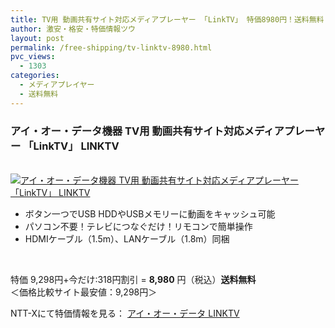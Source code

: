 ```yaml
---
title: TV用 動画共有サイト対応メディアプレーヤー 「LinkTV」 特価8980円！送料無料！
author: 激安・格安・特価情報ツウ
layout: post
permalink: /free-shipping/tv-linktv-8980.html
pvc_views:
  - 1303
categories:
  - メディアプレイヤー
  - 送料無料
---
```

### アイ・オー・データ機器 TV用 動画共有サイト対応メディアプレーヤー 「LinkTV」 LINKTV

<div class="img-bg2 img_L">
  <a href="http://px.a8.net/svt/ejp?a8mat=ZYP6S+8IMA3E+S1Q+BWGDT&#038;a8ejpredirect=http://nttxstore.jp/_II_IO13853940" target="_blank"><br /> <img border="0" alt="アイ・オー・データ機器 TV用 動画共有サイト対応メディアプレーヤー 「LinkTV」 LINKTV" src="http://i2.wp.com/image.nttxstore.jp/l2_images/I/IO/IO13853940.jpg?w=120" data-recalc-dims="1" /></a>
</div>

<!--more-->

  * ボタン一つでUSB HDDやUSBメモリーに動画をキャッシュ可能
  * パソコン不要！テレビにつなぐだけ！リモコンで簡単操作
  * HDMIケーブル（1.5m）、LANケーブル（1.8m）同梱

<br clear="all" />

特価 9,298円+今だけ:318円割引 = <span class="tokka-price"><strong>8,980</strong></span> 円（税込）**送料無料**   
＜価格比較サイト最安値：9,298円＞

NTT-Xにて特価情報を見る： <span class="fs150p"><a href="http://px.a8.net/svt/ejp?a8mat=ZYP6S+8IMA3E+S1Q+BWGDT&#038;a8ejpredirect=http://nttxstore.jp/_II_IO13853940" target="_blank">アイ・オー・データ LINKTV</a></span>